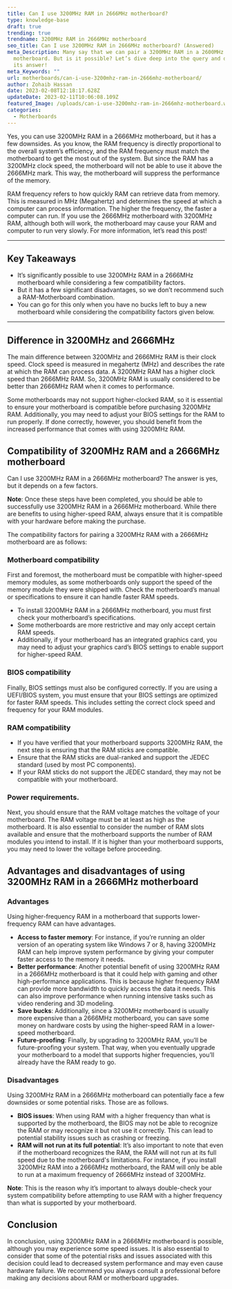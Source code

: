 ```yaml
---
title: Can I use 3200MHz RAM in 2666MHz motherboard?
type: knowledge-base
draft: true
trending: true
trendname: 3200MHz RAM in 2666MHz motherboard
seo_title: Can I use 3200MHz RAM in 2666MHz motherboard? (Answered)
meta_Description: Many say that we can pair a 3200MHz RAM in a 2600MHz
  motherboard. But is it possible? Let’s dive deep into the query and discover
  its answer!
meta_Keywords: ""
url: motherboards/can-i-use-3200mhz-ram-in-2666mhz-motherboard/
author: Zohaib Hassan
date: 2023-02-08T12:18:17.628Z
updateDate: 2023-02-11T10:06:08.109Z
featured_Image: /uploads/can-i-use-3200mhz-ram-in-2666mhz-motherboard.webp
categories:
  - Motherboards
---
```

Yes, you can use 3200MHz RAM in a 2666MHz motherboard, but it has a few downsides. As you know, the RAM frequency is directly proportional to the overall system’s efficiency, and the RAM frequency must match the motherboard to get the most out of the system. But since the RAM has a 3200MHz clock speed, the motherboard will not be able to use it above the 2666MHz mark. This way, the motherboard will suppress the performance of the memory.

RAM frequency refers to how quickly RAM can retrieve data from memory. This is measured in MHz (Megahertz) and determines the speed at which a computer can process information. The higher the frequency, the faster a computer can run. If you use the 2666MHz motherboard with 3200MHz RAM, although both will work, the motherboard may cause your RAM and computer to run very slowly. For more information, let’s read this post!

- - -

## Key Takeaways

* It’s significantly possible to use 3200MHz RAM in a 2666MHz motherboard while considering a few compatibility factors.
* But it has a few significant disadvantages, so we don’t recommend such a RAM-Motherboard combination.
* You can go for this only when you have no bucks left to buy a new motherboard while considering the compatibility factors given below.

- - -

## Difference in 3200MHz and 2666MHz

The main difference between 3200MHz and 2666MHz RAM is their clock speed. Clock speed is measured in megahertz (MHz) and describes the rate at which the RAM can process data. A 3200MHz RAM has a higher clock speed than 2666MHz RAM. So, 3200MHz RAM is usually considered to be better than 2666MHz RAM when it comes to performance.

Some motherboards may not support higher-clocked RAM, so it is essential to ensure your motherboard is compatible before purchasing 3200MHz RAM. Additionally, you may need to adjust your BIOS settings for the RAM to run properly. If done correctly, however, you should benefit from the increased performance that comes with using 3200MHz RAM.

## Compatibility of 3200MHz RAM and a 2666MHz motherboard

Can I use 3200MHz RAM in a 2666MHz motherboard? The answer is yes, but it depends on a few factors.

**Note**: Once these steps have been completed, you should be able to successfully use 3200MHz RAM in a 2666MHz motherboard. While there are benefits to using higher-speed RAM, always ensure that it is compatible with your hardware before making the purchase.

The compatibility factors for pairing a 3200MHz RAM with a 2666MHz motherboard are as follows: 

### Motherboard compatibility

First and foremost, the motherboard must be compatible with higher-speed memory modules, as some motherboards only support the speed of the memory module they were shipped with. Check the motherboard’s manual or specifications to ensure it can handle faster RAM speeds.

* To install 3200MHz RAM in a 2666MHz motherboard, you must first check your motherboard’s specifications. 
* Some motherboards are more restrictive and may only accept certain RAM speeds. 
* Additionally, if your motherboard has an integrated graphics card, you may need to adjust your graphics card’s BIOS settings to enable support for higher-speed RAM.

### BIOS compatibility

Finally, BIOS settings must also be configured correctly. If you are using a UEFI/BIOS system, you must ensure that your BIOS settings are optimized for faster RAM speeds. This includes setting the correct clock speed and frequency for your RAM modules.

### RAM compatibility

* If you have verified that your motherboard supports 3200MHz RAM, the next step is ensuring that the RAM sticks are compatible. 
* Ensure that the RAM sticks are dual-ranked and support the JEDEC standard (used by most PC components). 
* If your RAM sticks do not support the JEDEC standard, they may not be compatible with your motherboard.

### Power requirements.

Next, you should ensure that the RAM voltage matches the voltage of your motherboard. The RAM voltage must be at least as high as the motherboard. It is also essential to consider the number of RAM slots available and ensure that the motherboard supports the number of RAM modules you intend to install. If it is higher than your motherboard supports, you may need to lower the voltage before proceeding.

## Advantages and disadvantages of using 3200MHz RAM in a 2666MHz motherboard

### Advantages

Using higher-frequency RAM in a motherboard that supports lower-frequency RAM can have advantages.

* **Access to faster memory**: For instance, if you’re running an older version of an operating system like Windows 7 or 8, having 3200MHz RAM can help improve system performance by giving your computer faster access to the memory it needs.
* **Better performance**: Another potential benefit of using 3200MHz RAM in a 2666MHz motherboard is that it could help with gaming and other high-performance applications. This is because higher frequency RAM can provide more bandwidth to quickly access the data it needs. This can also improve performance when running intensive tasks such as video rendering and 3D modeling.
* **Save bucks**: Additionally, since a 3200MHz motherboard is usually more expensive than a 2666MHz motherboard, you can save some money on hardware costs by using the higher-speed RAM in a lower-speed motherboard.
* **Future-proofing**: Finally, by upgrading to 3200MHz RAM, you’ll be future-proofing your system. That way, when you eventually upgrade your motherboard to a model that supports higher frequencies, you’ll already have the RAM ready to go.

### Disadvantages

Using 3200MHz RAM in a 2666MHz motherboard can potentially face a few downsides or some potential risks. Those are as follows.

* **BIOS issues**: When using RAM with a higher frequency than what is supported by the motherboard, the BIOS may not be able to recognize the RAM or may recognize it but not use it correctly. This can lead to potential stability issues such as crashing or freezing.
* **RAM will not run at its full potential**: It’s also important to note that even if the motherboard recognizes the RAM, the RAM will not run at its full speed due to the motherboard's limitations. For instance, if you install 3200MHz RAM into a 2666MHz motherboard, the RAM will only be able to run at a maximum frequency of 2666MHz instead of 3200MHz.

**Note**: This is the reason why it’s important to always double-check your system compatibility before attempting to use RAM with a higher frequency than what is supported by your motherboard.

## Conclusion 

In conclusion, using 3200MHz RAM in a 2666MHz motherboard is possible, although you may experience some speed issues. It is also essential to consider that some of the potential risks and issues associated with this decision could lead to decreased system performance and may even cause hardware failure. We recommend you always consult a professional before making any decisions about RAM or motherboard upgrades.
